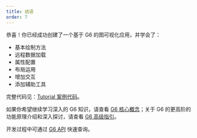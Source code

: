 ```yaml
---
title: 结语
order: 7
---
```


恭喜！你已经成功创建了一个基于 G6 的图可视化应用，并学会了：

- 基本绘制方法
- 远程数据加载
- 属性配置
- 布局运用
- 增加交互
- 添加辅助工具

完整代码见：[Tutorial 案例代码](https://codepen.io/Yanyan-Wang/pen/mdbYZvZ)。

如果你希望继续学习深入的 G6 知识，请查看 [G6 核心概念](/zh/docs/manual/middle/graph)；关于 G6 的更高阶的功能原理介绍和深入探讨，请查看 [G6 高级指引](/zh/docs/manual/middle/elements/shape/shape-and-properties)。

开发过程中可通过 [G6 API](/zh/docs/api/Graph) 快速查询。
